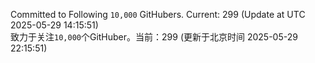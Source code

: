 Committed to Following `10,000` GitHubers. Current: <!-- FOLLOWING_COUNT -->299<!-- FOLLOWING_COUNT --> (Update at UTC <!-- LAST_UPDATED -->2025-05-29 14:15:51<!-- LAST_UPDATED -->)<br>
致力于关注`10,000`个GitHuber。当前：<!-- FOLLOWING_COUNT -->299<!-- FOLLOWING_COUNT --> (更新于北京时间 <!-- LAST_UPDATED_CST -->2025-05-29 22:15:51<!-- LAST_UPDATED_CST -->)
